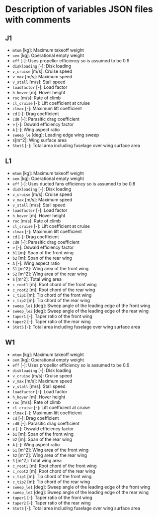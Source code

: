 # Description of variables JSON files with comments

## J1
- `mtom` [kg]: Maximum takeoff weight
- `oem` [kg]: Operational empty weight
- `eff` [-]: Uses propellor efficiency so is assumed to be 0.9
- `diskloading` [-]: Disk loading
- `v_cruise` [m/s]: Cruise speed
- `v_max` [m/s]: Maximum speed
- `v_stall` [m/s]: Stall speed
- `loadfactor` [-]: Load factor
- `h_hover` [m]: Hover height
- `roc` [m/s]: Rate of climb
- `cl_cruise` [-]: Lift coefficient at cruise
- `clmax` [-]: Maximum lift coefficient
- `cd` [-]: Drag coefficient
- `cd0` [-]: Parasitic drag coefficient
- `e` [-]: Oswald efficiency factor
- `A` [-]: Wing aspect ratio
- `sweep_le` [deg]: Leading edge wing sweep 
- `S`[m^2]: Wing surface area
- `StotS` [-]: Total area including fuselage over wing surface area


## L1
- `mtom` [kg]: Maximum takeoff weight
- `oem` [kg]: Operational empty weight
- `eff` [-]: Uses ducted fans efficiency so is assumed to be 0.8
- `diskloading` [-]: Disk loading
- `v_cruise` [m/s]: Cruise speed
- `v_max` [m/s]: Maximum speed
- `v_stall` [m/s]: Stall speed
- `loadfactor` [-]: Load factor
- `h_hover` [m]: Hover height
- `roc` [m/s]: Rate of climb
- `cl_cruise` [-]: Lift coefficient at cruise
- `clmax` [-]: Maximum lift coefficient
- `cd` [-]: Drag coefficient
- `cd0` [-]: Parasitic drag coefficient
- `e` [-]: Oswald efficiency factor
- `b1` [m]: Span of the front wing
- `b2` [m]: Span of the rear wing
- `A` [-]: Wing aspect ratio
- `S1` [m^2]: Wing area of the front wing
- `S2` [m^2]: Wing area of the rear wing
- `S` [m^2]: Total wing area
- `c_root1` [m]: Root chord of the front wing
- `c_root2` [m]: Root chord of the rear wing
- `c_tip1` [m]: Tip chord of the front wing
- `c_tip2` [m]: Tip chord of the rear wing
- `sweep_le1` [deg]: Sweep angle of the leading edge of the front wing
- `sweep_le2` [deg]: Sweep angle of the leading edge of the rear wing
- `taper1` [-]: Taper ratio of the front wing
- `taper2` [-]: Taper ratio of the rear wing
- `StotS` [-]: Total area including fuselage over wing surface area


## W1
- `mtom` [kg]: Maximum takeoff weight
- `oem` [kg]: Operational empty weight
- `eff` [-]: Uses propellor efficiency so is assumed to be 0.9
- `diskloading` [-]: Disk loading
- `v_cruise` [m/s]: Cruise speed
- `v_max` [m/s]: Maximum speed
- `v_stall` [m/s]: Stall speed
- `loadfactor` [-]: Load factor
- `h_hover` [m]: Hover height
- `roc` [m/s]: Rate of climb
- `cl_cruise` [-]: Lift coefficient at cruise
- `clmax` [-]: Maximum lift coefficient
- `cd` [-]: Drag coefficient
- `cd0` [-]: Parasitic drag coefficient
- `e` [-]: Oswald efficiency factor
- `b1` [m]: Span of the front wing
- `b2` [m]: Span of the rear wing
- `A` [-]: Wing aspect ratio
- `S1` [m^2]: Wing area of the front wing
- `S2` [m^2]: Wing area of the rear wing
- `S` [m^2]: Total wing area
- `c_root1` [m]: Root chord of the front wing
- `c_root2` [m]: Root chord of the rear wing
- `c_tip1` [m]: Tip chord of the front wing
- `c_tip2` [m]: Tip chord of the rear wing
- `sweep_le1` [deg]: Sweep angle of the leading edge of the front wing
- `sweep_le2` [deg]: Sweep angle of the leading edge of the rear wing
- `taper1` [-]: Taper ratio of the front wing
- `taper2` [-]: Taper ratio of the rear wing
- `StotS` [-]: Total area including fuselage over wing surface area
